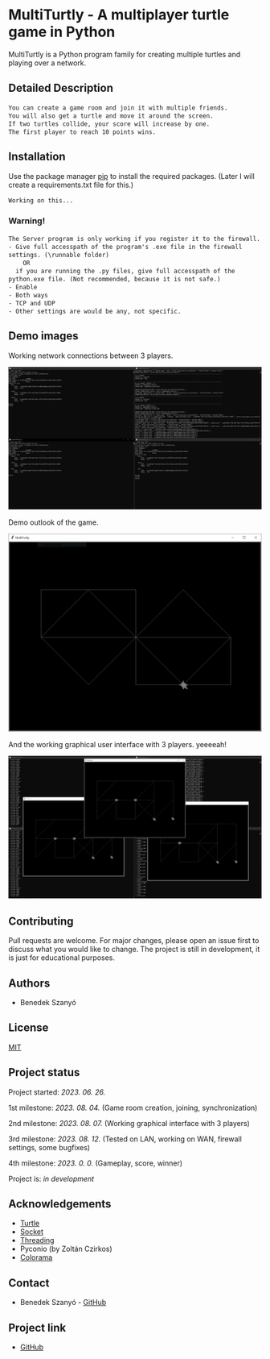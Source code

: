 # MultiTurtly - A multiplayer turtle game in Python

MultiTurtly is a Python program family for creating multiple turtles and playing over a network.

## Detailed Description

```
You can create a game room and join it with multiple friends. 
You will also get a turtle and move it around the screen. 
If two turtles collide, your score will increase by one. 
The first player to reach 10 points wins.
```

## Installation

Use the package manager [pip](https://pip.pypa.io/en/stable/) to install the required packages.
(Later I will create a requirements.txt file for this.)

```bash 
Working on this...
```


### Warning!
```
The Server program is only working if you register it to the firewall.
- Give full accesspath of the program's .exe file in the firewall settings. (\runnable folder)
    OR 
  if you are running the .py files, give full accesspath of the python.exe file. (Not recommended, because it is not safe.)
- Enable
- Both ways
- TCP and UDP
- Other settings are would be any, not specific.
```

## Demo images

Working network connections between 3 players.

![Demo image 1](merch/Demo01.PNG)

Demo outlook of the game.

![Demo image 2](merch/Demo02.PNG)

And the working graphical user interface with 3 players. yeeeeah!

![Demo image 3](merch/Demo03.PNG)


## Contributing
Pull requests are welcome. For major changes, please open an issue first to discuss what you would like to change.
The project is still in development, it is just for educational purposes.

## Authors
* Benedek Szanyó

## License
[MIT](https://choosealicense.com/licenses/mit/)

## Project status

Project started: _2023. 06. 26._

1st milestone: _2023. 08. 04._ (Game room creation, joining, synchronization)

2nd milestone: _2023. 08. 07._ (Working graphical interface with 3 players)

3rd milestone: _2023. 08. 12._ (Tested on LAN, working on WAN, firewall settings, some bugfixes)

4th milestone: _2023. 0. 0._ (Gameplay, score, winner)

Project is: _in development_

## Acknowledgements
* [Turtle](https://docs.python.org/3/library/turtle.html)
* [Socket](https://docs.python.org/3/library/socket.html)
* [Threading](https://docs.python.org/3/library/threading.html)
* Pyconio (by Zoltán Czirkos)
* [Colorama](https://pypi.org/project/colorama/)

## Contact
* Benedek Szanyó - [GitHub](https://github.com/szanyo)

## Project link
* [GitHub](https://github.com/szanyo/MultiTurtly)